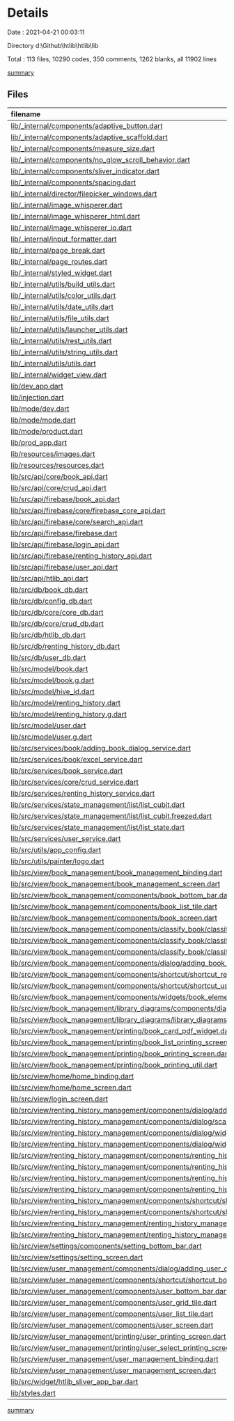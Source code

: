 # Details

Date : 2021-04-21 00:03:11

Directory d:\Github\htlib\htlib\lib

Total : 113 files,  10290 codes, 350 comments, 1262 blanks, all 11902 lines

[summary](results.md)

## Files
| filename                                                                                                                                                                                                    | language | code | comment | blank | total |
| :---------------------------------------------------------------------------------------------------------------------------------------------------------------------------------------------------------- | :------- | ---: | ------: | ----: | ----: |
| [lib/_internal/components/adaptive_button.dart](/lib/_internal/components/adaptive_button.dart)                                                                                                             | Dart     |  113 |       0 |    12 |   125 |
| [lib/_internal/components/adaptive_scaffold.dart](/lib/_internal/components/adaptive_scaffold.dart)                                                                                                         | Dart     |  172 |       7 |    10 |   189 |
| [lib/_internal/components/measure_size.dart](/lib/_internal/components/measure_size.dart)                                                                                                                   | Dart     |   30 |       0 |    10 |    40 |
| [lib/_internal/components/no_glow_scroll_behavior.dart](/lib/_internal/components/no_glow_scroll_behavior.dart)                                                                                             | Dart     |    8 |       0 |     2 |    10 |
| [lib/_internal/components/sliver_indicator.dart](/lib/_internal/components/sliver_indicator.dart)                                                                                                           | Dart     |   19 |       0 |     3 |    22 |
| [lib/_internal/components/spacing.dart](/lib/_internal/components/spacing.dart)                                                                                                                             | Dart     |   20 |       0 |    10 |    30 |
| [lib/_internal/director/filepicker_windows.dart](/lib/_internal/director/filepicker_windows.dart)                                                                                                           | Dart     |   75 |     125 |    69 |   269 |
| [lib/_internal/image_whisperer.dart](/lib/_internal/image_whisperer.dart)                                                                                                                                   | Dart     |   22 |       7 |     7 |    36 |
| [lib/_internal/image_whisperer_html.dart](/lib/_internal/image_whisperer_html.dart)                                                                                                                         | Dart     |  292 |      14 |    43 |   349 |
| [lib/_internal/image_whisperer_io.dart](/lib/_internal/image_whisperer_io.dart)                                                                                                                             | Dart     |   22 |       7 |     7 |    36 |
| [lib/_internal/input_formatter.dart](/lib/_internal/input_formatter.dart)                                                                                                                                   | Dart     |   37 |       1 |     6 |    44 |
| [lib/_internal/page_break.dart](/lib/_internal/page_break.dart)                                                                                                                                             | Dart     |   18 |       0 |     7 |    25 |
| [lib/_internal/page_routes.dart](/lib/_internal/page_routes.dart)                                                                                                                                           | Dart     |   78 |       0 |     8 |    86 |
| [lib/_internal/styled_widget.dart](/lib/_internal/styled_widget.dart)                                                                                                                                       | Dart     |   88 |       0 |     7 |    95 |
| [lib/_internal/utils/build_utils.dart](/lib/_internal/utils/build_utils.dart)                                                                                                                               | Dart     |   63 |       0 |    11 |    74 |
| [lib/_internal/utils/color_utils.dart](/lib/_internal/utils/color_utils.dart)                                                                                                                               | Dart     |   29 |       1 |     7 |    37 |
| [lib/_internal/utils/date_utils.dart](/lib/_internal/utils/date_utils.dart)                                                                                                                                 | Dart     |    4 |       0 |     2 |     6 |
| [lib/_internal/utils/file_utils.dart](/lib/_internal/utils/file_utils.dart)                                                                                                                                 | Dart     |   20 |      85 |     4 |   109 |
| [lib/_internal/utils/launcher_utils.dart](/lib/_internal/utils/launcher_utils.dart)                                                                                                                         | Dart     |    5 |       0 |     2 |     7 |
| [lib/_internal/utils/rest_utils.dart](/lib/_internal/utils/rest_utils.dart)                                                                                                                                 | Dart     |   12 |       0 |     1 |    13 |
| [lib/_internal/utils/string_utils.dart](/lib/_internal/utils/string_utils.dart)                                                                                                                             | Dart     |   77 |       1 |    17 |    95 |
| [lib/_internal/utils/utils.dart](/lib/_internal/utils/utils.dart)                                                                                                                                           | Dart     |   59 |       0 |     9 |    68 |
| [lib/_internal/widget_view.dart](/lib/_internal/widget_view.dart)                                                                                                                                           | Dart     |   11 |       0 |     6 |    17 |
| [lib/dev_app.dart](/lib/dev_app.dart)                                                                                                                                                                       | Dart     |  127 |       0 |     9 |   136 |
| [lib/injection.dart](/lib/injection.dart)                                                                                                                                                                   | Dart     |   26 |       0 |     7 |    33 |
| [lib/mode/dev.dart](/lib/mode/dev.dart)                                                                                                                                                                     | Dart     |   11 |       0 |     6 |    17 |
| [lib/mode/mode.dart](/lib/mode/mode.dart)                                                                                                                                                                   | Dart     |    1 |       0 |     1 |     2 |
| [lib/mode/product.dart](/lib/mode/product.dart)                                                                                                                                                             | Dart     |   19 |       0 |     7 |    26 |
| [lib/prod_app.dart](/lib/prod_app.dart)                                                                                                                                                                     | Dart     |  148 |       0 |     9 |   157 |
| [lib/resources/images.dart](/lib/resources/images.dart)                                                                                                                                                     | Dart     |    5 |       0 |     3 |     8 |
| [lib/resources/resources.dart](/lib/resources/resources.dart)                                                                                                                                               | Dart     |    1 |       0 |     1 |     2 |
| [lib/src/api/core/book_api.dart](/lib/src/api/core/book_api.dart)                                                                                                                                           | Dart     |    1 |       0 |     1 |     2 |
| [lib/src/api/core/crud_api.dart](/lib/src/api/core/crud_api.dart)                                                                                                                                           | Dart     |   11 |       0 |     7 |    18 |
| [lib/src/api/firebase/book_api.dart](/lib/src/api/firebase/book_api.dart)                                                                                                                                   | Dart     |  107 |       0 |    19 |   126 |
| [lib/src/api/firebase/core/firebase_core_api.dart](/lib/src/api/firebase/core/firebase_core_api.dart)                                                                                                       | Dart     |   41 |       0 |     6 |    47 |
| [lib/src/api/firebase/core/search_api.dart](/lib/src/api/firebase/core/search_api.dart)                                                                                                                     | Dart     |    6 |       0 |     4 |    10 |
| [lib/src/api/firebase/firebase.dart](/lib/src/api/firebase/firebase.dart)                                                                                                                                   | Dart     |    4 |       0 |     1 |     5 |
| [lib/src/api/firebase/login_api.dart](/lib/src/api/firebase/login_api.dart)                                                                                                                                 | Dart     |   15 |       0 |     3 |    18 |
| [lib/src/api/firebase/renting_history_api.dart](/lib/src/api/firebase/renting_history_api.dart)                                                                                                             | Dart     |   78 |       1 |    16 |    95 |
| [lib/src/api/firebase/user_api.dart](/lib/src/api/firebase/user_api.dart)                                                                                                                                   | Dart     |  154 |       0 |    23 |   177 |
| [lib/src/api/htlib_api.dart](/lib/src/api/htlib_api.dart)                                                                                                                                                   | Dart     |    7 |       0 |     2 |     9 |
| [lib/src/db/book_db.dart](/lib/src/db/book_db.dart)                                                                                                                                                         | Dart     |   34 |       0 |    11 |    45 |
| [lib/src/db/config_db.dart](/lib/src/db/config_db.dart)                                                                                                                                                     | Dart     |   39 |       0 |    14 |    53 |
| [lib/src/db/core/core_db.dart](/lib/src/db/core/core_db.dart)                                                                                                                                               | Dart     |   19 |       0 |     8 |    27 |
| [lib/src/db/core/crud_db.dart](/lib/src/db/core/crud_db.dart)                                                                                                                                               | Dart     |    8 |       0 |     6 |    14 |
| [lib/src/db/htlib_db.dart](/lib/src/db/htlib_db.dart)                                                                                                                                                       | Dart     |   53 |       0 |    10 |    63 |
| [lib/src/db/renting_history_db.dart](/lib/src/db/renting_history_db.dart)                                                                                                                                   | Dart     |   38 |       0 |    10 |    48 |
| [lib/src/db/user_db.dart](/lib/src/db/user_db.dart)                                                                                                                                                         | Dart     |   32 |       0 |     9 |    41 |
| [lib/src/model/book.dart](/lib/src/model/book.dart)                                                                                                                                                         | Dart     |  105 |       0 |    24 |   129 |
| [lib/src/model/book.g.dart](/lib/src/model/book.g.dart)                                                                                                                                                     | Dart     |   51 |       4 |     8 |    63 |
| [lib/src/model/hive_id.dart](/lib/src/model/hive_id.dart)                                                                                                                                                   | Dart     |    5 |       0 |     1 |     6 |
| [lib/src/model/renting_history.dart](/lib/src/model/renting_history.dart)                                                                                                                                   | Dart     |  118 |       0 |    16 |   134 |
| [lib/src/model/renting_history.g.dart](/lib/src/model/renting_history.g.dart)                                                                                                                               | Dart     |   48 |       4 |     8 |    60 |
| [lib/src/model/user.dart](/lib/src/model/user.dart)                                                                                                                                                         | Dart     |  119 |       0 |    20 |   139 |
| [lib/src/model/user.g.dart](/lib/src/model/user.g.dart)                                                                                                                                                     | Dart     |   54 |       4 |     8 |    66 |
| [lib/src/services/book/adding_book_dialog_service.dart](/lib/src/services/book/adding_book_dialog_service.dart)                                                                                             | Dart     |   13 |       0 |     2 |    15 |
| [lib/src/services/book/excel_service.dart](/lib/src/services/book/excel_service.dart)                                                                                                                       | Dart     |   61 |       5 |    12 |    78 |
| [lib/src/services/book_service.dart](/lib/src/services/book_service.dart)                                                                                                                                   | Dart     |  131 |       0 |    28 |   159 |
| [lib/src/services/core/crud_service.dart](/lib/src/services/core/crud_service.dart)                                                                                                                         | Dart     |   12 |       0 |     8 |    20 |
| [lib/src/services/renting_history_service.dart](/lib/src/services/renting_history_service.dart)                                                                                                             | Dart     |  150 |       5 |    29 |   184 |
| [lib/src/services/state_management/list/list_cubit.dart](/lib/src/services/state_management/list/list_cubit.dart)                                                                                           | Dart     |   37 |       0 |     9 |    46 |
| [lib/src/services/state_management/list/list_cubit.freezed.dart](/lib/src/services/state_management/list/list_cubit.freezed.dart)                                                                           | Dart     |  292 |      24 |    53 |   369 |
| [lib/src/services/state_management/list/list_state.dart](/lib/src/services/state_management/list/list_state.dart)                                                                                           | Dart     |    7 |       0 |     2 |     9 |
| [lib/src/services/user_service.dart](/lib/src/services/user_service.dart)                                                                                                                                   | Dart     |  143 |       9 |    29 |   181 |
| [lib/src/utils/app_config.dart](/lib/src/utils/app_config.dart)                                                                                                                                             | Dart     |   18 |       0 |     2 |    20 |
| [lib/src/utils/painter/logo.dart](/lib/src/utils/painter/logo.dart)                                                                                                                                         | Dart     |  456 |       0 |    41 |   497 |
| [lib/src/view/book_management/book_management_binding.dart](/lib/src/view/book_management/book_management_binding.dart)                                                                                     | Dart     |   43 |       0 |    10 |    53 |
| [lib/src/view/book_management/book_management_screen.dart](/lib/src/view/book_management/book_management_screen.dart)                                                                                       | Dart     |  244 |       0 |    16 |   260 |
| [lib/src/view/book_management/components/book_bottom_bar.dart](/lib/src/view/book_management/components/book_bottom_bar.dart)                                                                               | Dart     |  100 |       0 |     5 |   105 |
| [lib/src/view/book_management/components/book_list_tile.dart](/lib/src/view/book_management/components/book_list_tile.dart)                                                                                 | Dart     |  116 |       0 |    11 |   127 |
| [lib/src/view/book_management/components/book_screen.dart](/lib/src/view/book_management/components/book_screen.dart)                                                                                       | Dart     |  257 |       1 |     8 |   266 |
| [lib/src/view/book_management/components/classify_book/classify_book_more_info_screen.dart](/lib/src/view/book_management/components/classify_book/classify_book_more_info_screen.dart)                     | Dart     |   91 |       0 |     7 |    98 |
| [lib/src/view/book_management/components/classify_book/classify_book_screen.dart](/lib/src/view/book_management/components/classify_book/classify_book_screen.dart)                                         | Dart     |   57 |       0 |     6 |    63 |
| [lib/src/view/book_management/components/classify_book/classify_book_tile.dart](/lib/src/view/book_management/components/classify_book/classify_book_tile.dart)                                             | Dart     |   75 |       0 |     4 |    79 |
| [lib/src/view/book_management/components/dialog/adding_book_dialog.dart](/lib/src/view/book_management/components/dialog/adding_book_dialog.dart)                                                           | Dart     |  475 |       4 |    22 |   501 |
| [lib/src/view/book_management/components/shortcut/shortcut_renting_history_book_page.dart](/lib/src/view/book_management/components/shortcut/shortcut_renting_history_book_page.dart)                       | Dart     |   28 |       0 |     5 |    33 |
| [lib/src/view/book_management/components/shortcut/shortcut_user_book_page.dart](/lib/src/view/book_management/components/shortcut/shortcut_user_book_page.dart)                                             | Dart     |   28 |       0 |     5 |    33 |
| [lib/src/view/book_management/components/widgets/book_element_tile.dart](/lib/src/view/book_management/components/widgets/book_element_tile.dart)                                                           | Dart     |   95 |       0 |     7 |   102 |
| [lib/src/view/book_management/library_diagrams/components/diagram_title.dart](/lib/src/view/book_management/library_diagrams/components/diagram_title.dart)                                                 | Dart     |  256 |       0 |    42 |   298 |
| [lib/src/view/book_management/library_diagrams/library_diagrams_page.dart](/lib/src/view/book_management/library_diagrams/library_diagrams_page.dart)                                                       | Dart     |   59 |       0 |     6 |    65 |
| [lib/src/view/book_management/printing/book_card_pdf_widget.dart](/lib/src/view/book_management/printing/book_card_pdf_widget.dart)                                                                         | Dart     |   53 |       0 |     4 |    57 |
| [lib/src/view/book_management/printing/book_list_printing_screen.dart](/lib/src/view/book_management/printing/book_list_printing_screen.dart)                                                               | Dart     |   59 |       0 |    11 |    70 |
| [lib/src/view/book_management/printing/book_printing_screen.dart](/lib/src/view/book_management/printing/book_printing_screen.dart)                                                                         | Dart     |   56 |       0 |    12 |    68 |
| [lib/src/view/book_management/printing/book_printing_util.dart](/lib/src/view/book_management/printing/book_printing_util.dart)                                                                             | Dart     |   13 |       0 |     3 |    16 |
| [lib/src/view/home/home_binding.dart](/lib/src/view/home/home_binding.dart)                                                                                                                                 | Dart     |    3 |       0 |     3 |     6 |
| [lib/src/view/home/home_screen.dart](/lib/src/view/home/home_screen.dart)                                                                                                                                   | Dart     |  141 |       0 |     7 |   148 |
| [lib/src/view/login_screen.dart](/lib/src/view/login_screen.dart)                                                                                                                                           | Dart     |  160 |       0 |     6 |   166 |
| [lib/src/view/renting_history_management/components/dialog/adding_renting_history_dialog.dart](/lib/src/view/renting_history_management/components/dialog/adding_renting_history_dialog.dart)               | Dart     |  458 |       1 |    38 |   497 |
| [lib/src/view/renting_history_management/components/dialog/scanner_screen.dart](/lib/src/view/renting_history_management/components/dialog/scanner_screen.dart)                                             | Dart     |   79 |       0 |     3 |    82 |
| [lib/src/view/renting_history_management/components/dialog/widgets/date_picker_widget.dart](/lib/src/view/renting_history_management/components/dialog/widgets/date_picker_widget.dart)                     | Dart     |   58 |       0 |     6 |    64 |
| [lib/src/view/renting_history_management/components/dialog/widgets/user_field.dart](/lib/src/view/renting_history_management/components/dialog/widgets/user_field.dart)                                     | Dart     |  204 |       0 |     8 |   212 |
| [lib/src/view/renting_history_management/components/renting_history_bottom_bar.dart](/lib/src/view/renting_history_management/components/renting_history_bottom_bar.dart)                                   | Dart     |   35 |       0 |     5 |    40 |
| [lib/src/view/renting_history_management/components/renting_history_grid_tile.dart](/lib/src/view/renting_history_management/components/renting_history_grid_tile.dart)                                     | Dart     |  261 |       0 |    17 |   278 |
| [lib/src/view/renting_history_management/components/renting_history_list_tile.dart](/lib/src/view/renting_history_management/components/renting_history_list_tile.dart)                                     | Dart     |  114 |       0 |     7 |   121 |
| [lib/src/view/renting_history_management/components/renting_history_screen.dart](/lib/src/view/renting_history_management/components/renting_history_screen.dart)                                           | Dart     |  250 |       0 |    10 |   260 |
| [lib/src/view/renting_history_management/components/shortcut/shortcut_book_renting_history_page.dart](/lib/src/view/renting_history_management/components/shortcut/shortcut_book_renting_history_page.dart) | Dart     |   33 |       0 |     6 |    39 |
| [lib/src/view/renting_history_management/components/shortcut/shortcut_user_renting_history_page.dart](/lib/src/view/renting_history_management/components/shortcut/shortcut_user_renting_history_page.dart) | Dart     |   33 |       0 |     5 |    38 |
| [lib/src/view/renting_history_management/renting_history_management_binding.dart](/lib/src/view/renting_history_management/renting_history_management_binding.dart)                                         | Dart     |    2 |       0 |     2 |     4 |
| [lib/src/view/renting_history_management/renting_history_management_screen.dart](/lib/src/view/renting_history_management/renting_history_management_screen.dart)                                           | Dart     |  208 |       0 |    19 |   227 |
| [lib/src/view/settings/components/setting_bottom_bar.dart](/lib/src/view/settings/components/setting_bottom_bar.dart)                                                                                       | Dart     |   34 |       0 |     5 |    39 |
| [lib/src/view/settings/setting_screen.dart](/lib/src/view/settings/setting_screen.dart)                                                                                                                     | Dart     |  187 |       0 |     8 |   195 |
| [lib/src/view/user_management/components/dialog/adding_user_dialog.dart](/lib/src/view/user_management/components/dialog/adding_user_dialog.dart)                                                           | Dart     |  416 |       2 |    19 |   437 |
| [lib/src/view/user_management/components/shortcut/shortcut_book_user_page.dart](/lib/src/view/user_management/components/shortcut/shortcut_book_user_page.dart)                                             | Dart     |   30 |       0 |     5 |    35 |
| [lib/src/view/user_management/components/user_bottom_bar.dart](/lib/src/view/user_management/components/user_bottom_bar.dart)                                                                               | Dart     |   98 |       0 |     5 |   103 |
| [lib/src/view/user_management/components/user_grid_tile.dart](/lib/src/view/user_management/components/user_grid_tile.dart)                                                                                 | Dart     |  122 |       0 |     5 |   127 |
| [lib/src/view/user_management/components/user_list_tile.dart](/lib/src/view/user_management/components/user_list_tile.dart)                                                                                 | Dart     |   83 |       0 |     6 |    89 |
| [lib/src/view/user_management/components/user_screen.dart](/lib/src/view/user_management/components/user_screen.dart)                                                                                       | Dart     |  337 |       0 |    12 |   349 |
| [lib/src/view/user_management/printing/user_printing_screen.dart](/lib/src/view/user_management/printing/user_printing_screen.dart)                                                                         | Dart     |  202 |      30 |    13 |   245 |
| [lib/src/view/user_management/printing/user_select_printing_screen.dart](/lib/src/view/user_management/printing/user_select_printing_screen.dart)                                                           | Dart     |  105 |       3 |     6 |   114 |
| [lib/src/view/user_management/user_management_binding.dart](/lib/src/view/user_management/user_management_binding.dart)                                                                                     | Dart     |   44 |       0 |    11 |    55 |
| [lib/src/view/user_management/user_management_screen.dart](/lib/src/view/user_management/user_management_screen.dart)                                                                                       | Dart     |  188 |       0 |    14 |   202 |
| [lib/src/widget/htlib_sliver_app_bar.dart](/lib/src/widget/htlib_sliver_app_bar.dart)                                                                                                                       | Dart     |   81 |       0 |     4 |    85 |
| [lib/styles.dart](/lib/styles.dart)                                                                                                                                                                         | Dart     |  140 |       5 |    70 |   215 |

[summary](results.md)